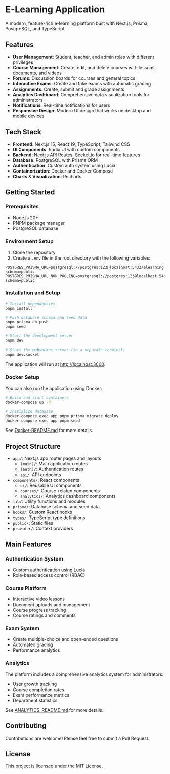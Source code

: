# E-Learning Application

A modern, feature-rich e-learning platform built with Next.js, Prisma, PostgreSQL, and TypeScript.

## Features

- **User Management**: Student, teacher, and admin roles with different privileges
- **Course Management**: Create, edit, and delete courses with lessons, documents, and videos
- **Forums**: Discussion boards for courses and general topics
- **Interactive Exams**: Create and take exams with automatic grading
- **Assignments**: Create, submit and grade assignments
- **Analytics Dashboard**: Comprehensive data visualization tools for administrators
- **Notifications**: Real-time notifications for users
- **Responsive Design**: Modern UI design that works on desktop and mobile devices

## Tech Stack

- **Frontend**: Next.js 15, React 19, TypeScript, Tailwind CSS
- **UI Components**: Radix UI with custom components
- **Backend**: Next.js API Routes, Socket.io for real-time features
- **Database**: PostgreSQL with Prisma ORM
- **Authentication**: Custom auth system using Lucia
- **Containerization**: Docker and Docker Compose
- **Charts & Visualization**: Recharts

## Getting Started

### Prerequisites

- Node.js 20+ 
- PNPM package manager
- PostgreSQL database

### Environment Setup

1. Clone the repository
2. Create a `.env` file in the root directory with the following variables:

```
POSTGRES_PRISMA_URL=postgresql://postgres:123@localhost:5432/elearning?schema=public
POSTGRES_PRISMA_URL_NON_POOLING=postgresql://postgres:123@localhost:5432/elearning?schema=public
```

### Installation and Setup

```bash
# Install dependencies
pnpm install

# Push database schema and seed data
pnpm prisma db push
pnpm seed

# Start the development server
pnpm dev

# Start the websocket server (in a separate terminal)
pnpm dev:socket
```

The application will run at [http://localhost:3000](http://localhost:3000).

### Docker Setup

You can also run the application using Docker:

```bash
# Build and start containers
docker-compose up -d

# Initialize database
docker-compose exec app pnpm prisma migrate deploy
docker-compose exec app pnpm seed
```

See [Docker-README.md](./Docker-README.md) for more details.

## Project Structure

- `app/`: Next.js app router pages and layouts
  - `(main)/`: Main application routes
  - `(auth)/`: Authentication routes
  - `api/`: API endpoints
- `components/`: React components
  - `ui/`: Reusable UI components
  - `courses/`: Course-related components
  - `analytics/`: Analytics dashboard components
- `lib/`: Utility functions and modules
- `prisma/`: Database schema and seed data
- `hooks/`: Custom React hooks
- `types/`: TypeScript type definitions
- `public/`: Static files
- `provider/`: Context providers

## Main Features

### Authentication System

- Custom authentication using Lucia
- Role-based access control (RBAC)

### Course Platform

- Interactive video lessons
- Document uploads and management
- Course progress tracking
- Course ratings and comments

### Exam System

- Create multiple-choice and open-ended questions
- Automated grading
- Performance analytics

### Analytics

The platform includes a comprehensive analytics system for administrators:
- User growth tracking
- Course completion rates
- Exam performance metrics
- Department statistics

See [ANALYTICS_README.md](./ANALYTICS_README.md) for more details.

## Contributing

Contributions are welcome! Please feel free to submit a Pull Request.

## License

This project is licensed under the MIT License. 